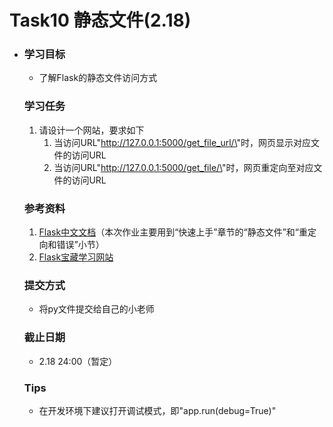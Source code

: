 # Task10 静态文件(2.18)

- ### 学习目标

  - 了解Flask的静态文件访问方式

  

  ### 学习任务

  1. 请设计一个网站，要求如下
     1. 当访问URL"http://127.0.0.1:5000/get_file_url/\<filename>"时，网页显示对应文件的访问URL
     2. 当访问URL"http://127.0.0.1:5000/get_file/\<filename>"时，网页重定向至对应文件的访问URL

  

  ### 参考资料

  1. [Flask中文文档](https://dormousehole.readthedocs.io/en/latest/)（本次作业主要用到“快速上手”章节的“静态文件”和“重定向和错误”小节）
  2. [Flask宝藏学习网站](http://www.pythondoc.com/)

  

  ### 提交方式

  - 将py文件提交给自己的小老师

  

  ### 截止日期

  - 2.18 24:00（暂定）

  

  ### Tips

  - 在开发环境下建议打开调试模式，即"app.run(debug=True)"